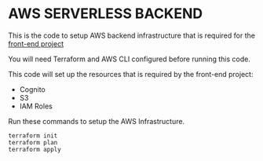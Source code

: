 # AWS SERVERLESS BACKEND

This is the code to setup AWS backend infrastructure that is required for the [front-end project](https://github.com/andrewlau4/aws-angular-integrate-demo)  

You will need Terraform and AWS CLI configured before running this code.

This code will set up the resources that is required by the front-end project:

* Cognito
* S3
* IAM Roles

Run these commands to setup the AWS Infrastructure. 

```
terraform init
terraform plan
terraform apply
```